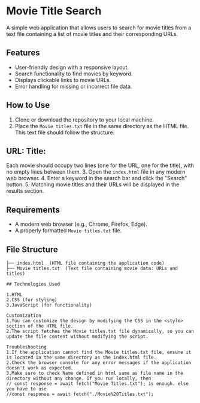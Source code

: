# Movie Title Search

A simple web application that allows users to search for movie titles from a text file containing a list of movie titles and their corresponding URLs.

## Features

- User-friendly design with a responsive layout.
- Search functionality to find movies by keyword.
- Displays clickable links to movie URLs.
- Error handling for missing or incorrect file data.

## How to Use

1. Clone or download the repository to your local machine.
2. Place the `Movie titles.txt` file in the same directory as the HTML file. This text file should follow the structure:

## URL: <Movie URL> Title: <Movie Title>
Each movie should occupy two lines (one for the URL, one for the title), with no empty lines between them.
3. Open the `index.html` file in any modern web browser.
4. Enter a keyword in the search bar and click the "Search" button.
5. Matching movie titles and their URLs will be displayed in the results section.

## Requirements

- A modern web browser (e.g., Chrome, Firefox, Edge).
- A properly formatted `Movie titles.txt` file.

## File Structure

```plaintext
├── index.html  (HTML file containing the application code)
├── Movie titles.txt  (Text file containing movie data: URLs and titles)

## Technologies Used

1.HTML
2.CSS (for styling)
3.JavaScript (for functionality)

Customization
1.You can customize the design by modifying the CSS in the <style> section of the HTML file.
2.The script fetches the Movie titles.txt file dynamically, so you can update the file content without modifying the script.

Troubleshooting
1.If the application cannot find the Movie titles.txt file, ensure it is located in the same directory as the index.html file.
2.Check the browser console for any error messages if the application doesn't work as expected.
3.Make sure to check Name defined in html same as file name in the directory without any change. If you run locally, then
// const response = await fetch("Movie Titles.txt"); is enough. else you have to use
//const response = await fetch("./Movie%20Titles.txt");
